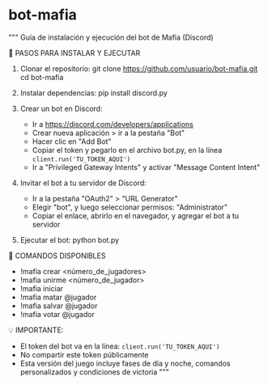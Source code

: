 # bot-mafia

"""
Guía de instalación y ejecución del bot de Mafia (Discord)

📁 PASOS PARA INSTALAR Y EJECUTAR

1. Clonar el repositorio:
   git clone https://github.com/usuario/bot-mafia.git
   cd bot-mafia

2. Instalar dependencias:
   pip install discord.py

3. Crear un bot en Discord:

   - Ir a https://discord.com/developers/applications
   - Crear nueva aplicación > ir a la pestaña "Bot"
   - Hacer clic en "Add Bot"
   - Copiar el token y pegarlo en el archivo bot.py, en la línea `client.run('TU_TOKEN_AQUI')`
   - Ir a "Privileged Gateway Intents" y activar "Message Content Intent"

4. Invitar el bot a tu servidor de Discord:

   - Ir a la pestaña "OAuth2" > "URL Generator"
   - Elegir "bot", y luego seleccionar permisos: "Administrator"
   - Copiar el enlace, abrirlo en el navegador, y agregar el bot a tu servidor

5. Ejecutar el bot:
   python bot.py

📌 COMANDOS DISPONIBLES

- !mafia crear <número_de_jugadores>
- !mafia unirme <número_de_jugador>
- !mafia iniciar
- !mafia matar @jugador
- !mafia salvar @jugador
- !mafia votar @jugador

💡 IMPORTANTE:

- El token del bot va en la línea: `client.run('TU_TOKEN_AQUI')`
- No compartir este token públicamente
- Esta versión del juego incluye fases de día y noche, comandos personalizados y condiciones de victoria
  """
